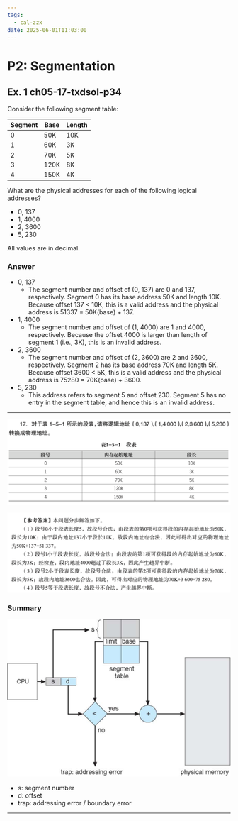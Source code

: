 ```yaml
---
tags:
  - cal-zzx
date: 2025-06-01T11:03:00
---
```


# P2: Segmentation

## Ex. 1 ch05-17-txdsol-p34

Consider the following segment table:

| Segment | Base | Length |
| ------- | ---- | ------ |
| 0       | 50K  | 10K    |
| 1       | 60K  | 3K     |
| 2       | 70K  | 5K     |
| 3       | 120K | 8K     |
| 4       | 150K | 4K     |
What are the physical addresses for each of the following logical addresses?

- 0, 137
- 1, 4000
- 2, 3600
- 5, 230

All values are in decimal.

### Answer

- 0, 137
	- The segment number and offset of (0, 137) are 0 and 137, respectively. Segment 0 has its base address 50K and length 10K. Because offset 137 < 10K, this is a valid address and the physical address is 51337 = 50K(base) + 137.
- 1, 4000
	- The segment number and offset of (1, 4000) are 1 and 4000, respectively. Because the offset 4000 is larger than length of segment 1 (i.e., 3K), this is an invalid address.
- 2, 3600
	- The segment number and offset of (2, 3600) are 2 and 3600, respectively. Segment 2 has its base address 70K and length 5K. Because offset 3600 < 5K, this is a valid address and the physical address is 75280 = 70K(base) + 3600.
- 5, 230
	- This address refers to segment 5 and offset 230. Segment 5 has no entry in the segment table, and hence this is an invalid address.

---

![](assets/ch05-17-txdsol-p34.png)

![](assets/ch05-17-txdsol-p34-sol.png)

### Summary

![](assets/Pasted%20image%2020250531220544.png)

- s: segment number
- d: offset
- trap: addressing error / boundary error

---

